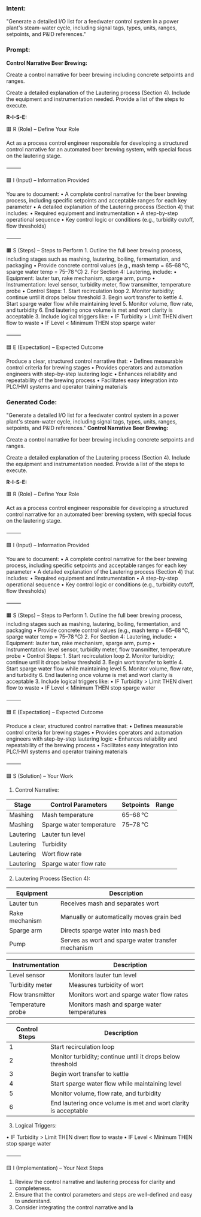 ### Intent:
"Generate a detailed I/O list for a feedwater control system in a power plant's steam-water cycle, including signal tags, types, units, ranges, setpoints, and P&ID references."

### Prompt:
**Control Narrative Beer Brewing:**

Create a control narrative for beer brewing including concrete setpoints and ranges.

Create a detailed explanation of the Lautering process (Section 4). Include the equipment and instrumentation needed. Provide a list of the steps to execute.

**R-I-S-E:**

🟥 R (Role) – Define Your Role

Act as a process control engineer responsible for developing a structured control narrative for an automated beer brewing system, with special focus on the lautering stage.

⸻

🟩 I (Input) – Information Provided

You are to document:
	•	A complete control narrative for the beer brewing process, including specific setpoints and acceptable ranges for each key parameter
	•	A detailed explanation of the Lautering process (Section 4) that includes:
	•	Required equipment and instrumentation
	•	A step-by-step operational sequence
	•	Key control logic or conditions (e.g., turbidity cutoff, flow thresholds)

⸻

🟧 S (Steps) – Steps to Perform
	1.	Outline the full beer brewing process, including stages such as mashing, lautering, boiling, fermentation, and packaging
	•	Provide concrete control values (e.g., mash temp = 65–68 °C, sparge water temp = 75–78 °C)
	2.	For Section 4: Lautering, include:
	•	Equipment: lauter tun, rake mechanism, sparge arm, pump
	•	Instrumentation: level sensor, turbidity meter, flow transmitter, temperature probe
	•	Control Steps:
	1.	Start recirculation loop
	2.	Monitor turbidity; continue until it drops below threshold
	3.	Begin wort transfer to kettle
	4.	Start sparge water flow while maintaining level
	5.	Monitor volume, flow rate, and turbidity
	6.	End lautering once volume is met and wort clarity is acceptable
	3.	Include logical triggers like:
	•	IF Turbidity > Limit THEN divert flow to waste
	•	IF Level < Minimum THEN stop sparge water

⸻

🟦 E (Expectation) – Expected Outcome

Produce a clear, structured control narrative that:
	•	Defines measurable control criteria for brewing stages
	•	Provides operators and automation engineers with step-by-step lautering logic
	•	Enhances reliability and repeatability of the brewing process
	•	Facilitates easy integration into PLC/HMI systems and operator training materials

### Generated Code:
"Generate a detailed I/O list for a feedwater control system in a power plant's steam-water cycle, including signal tags, types, units, ranges, setpoints, and P&ID references."
**Control Narrative Beer Brewing:**

Create a control narrative for beer brewing including concrete setpoints and ranges.

Create a detailed explanation of the Lautering process (Section 4). Include the equipment and instrumentation needed. Provide a list of the steps to execute.

**R-I-S-E:**

🟥 R (Role) – Define Your Role

Act as a process control engineer responsible for developing a structured control narrative for an automated beer brewing system, with special focus on the lautering stage.

⸻

🟩 I (Input) – Information Provided

You are to document:
	•	A complete control narrative for the beer brewing process, including specific setpoints and acceptable ranges for each key parameter
	•	A detailed explanation of the Lautering process (Section 4) that includes:
	•	Required equipment and instrumentation
	•	A step-by-step operational sequence
	•	Key control logic or conditions (e.g., turbidity cutoff, flow thresholds)

⸻

🟧 S (Steps) – Steps to Perform
	1.	Outline the full beer brewing process, including stages such as mashing, lautering, boiling, fermentation, and packaging
	•	Provide concrete control values (e.g., mash temp = 65–68 °C, sparge water temp = 75–78 °C)
	2.	For Section 4: Lautering, include:
	•	Equipment: lauter tun, rake mechanism, sparge arm, pump
	•	Instrumentation: level sensor, turbidity meter, flow transmitter, temperature probe
	•	Control Steps:
	1.	Start recirculation loop
	2.	Monitor turbidity; continue until it drops below threshold
	3.	Begin wort transfer to kettle
	4.	Start sparge water flow while maintaining level
	5.	Monitor volume, flow rate, and turbidity
	6.	End lautering once volume is met and wort clarity is acceptable
	3.	Include logical triggers like:
	•	IF Turbidity > Limit THEN divert flow to waste
	•	IF Level < Minimum THEN stop sparge water

⸻

🟦 E (Expectation) – Expected Outcome

Produce a clear, structured control narrative that:
	•	Defines measurable control criteria for brewing stages
	•	Provides operators and automation engineers with step-by-step lautering logic
	•	Enhances reliability and repeatability of the brewing process
	•	Facilitates easy integration into PLC/HMI systems and operator training materials

⸻

🟩 S (Solution) – Your Work

1.	Control Narrative:

| Stage | Control Parameters | Setpoints | Range |
| --- | --- | --- | --- |
| Mashing | Mash temperature | 65–68 °C |  |
| Mashing | Sparge water temperature | 75–78 °C |  |
| Lautering | Lauter tun level |  |  |
| Lautering | Turbidity |  |  |
| Lautering | Wort flow rate |  |  |
| Lautering | Sparge water flow rate |  |  |

2.	Lautering Process (Section 4):

| Equipment | Description |
| --- | --- |
| Lauter tun | Receives mash and separates wort |
| Rake mechanism | Manually or automatically moves grain bed |
| Sparge arm | Directs sparge water into mash bed |
| Pump | Serves as wort and sparge water transfer mechanism |

| Instrumentation | Description |
| --- | --- |
| Level sensor | Monitors lauter tun level |
| Turbidity meter | Measures turbidity of wort |
| Flow transmitter | Monitors wort and sparge water flow rates |
| Temperature probe | Monitors mash and sparge water temperatures |

| Control Steps | Description |
| --- | --- |
| 1 | Start recirculation loop |
| 2 | Monitor turbidity; continue until it drops below threshold |
| 3 | Begin wort transfer to kettle |
| 4 | Start sparge water flow while maintaining level |
| 5 | Monitor volume, flow rate, and turbidity |
| 6 | End lautering once volume is met and wort clarity is acceptable |

3.	Logical Triggers:

•	IF Turbidity > Limit THEN divert flow to waste
•	IF Level < Minimum THEN stop sparge water

⸻

🟨 I (Implementation) – Your Next Steps

1.	Review the control narrative and lautering process for clarity and completeness.
2.	Ensure that the control parameters and steps are well-defined and easy to understand.
3.	Consider integrating the control narrative and la
